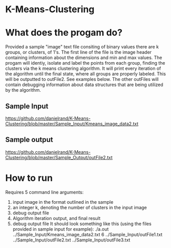 # K-Means-Clustering

# What does the progam do?
Provided a sample "image" text file consiting of binary values there are k groups, or clusters, of 1's. The first line of the file is the image header containing information about the dimensions and min and max values. The progam will identiy, isolate and label the points from each group, finding the clusters via the k means clustering algorithm. It will print every iteration of the algorithm until the final state, where all groups are properly labeled. This will be outputted to outFile2. See examples below. The other outFiles will contain debugging information about data structures that are being utilized by the algorithm.

## Sample Input
https://github.com/danielrand/K-Means-Clustering/blob/master/Sample_Input/Kmeans_image_data2.txt

## Sample output
https://github.com/danielrand/K-Means-Clustering/blob/master/Sample_Output/outFile2.txt

# How to run
Requires 5 command line arguments:
1) input image in the format outlined in the sample
2) an integer k, denoting the number of clusters in the input image
3) debug output file
4) Algorithm iteration output, and final result
5) debug output file
It should look something like this (using the files provided in sample input for example):
./a.out ../Sample_Input/Kmeans_image_data2.txt 6 ../Sample_Input/outFile1.txt ../Sample_Input/outFile2.txt ../Sample_Input/outFile3.txt 
